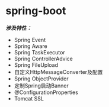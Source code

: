 # spring-boot

**_涉及特性：_**

- Spring Event
- Spring Aware
- Spring TaskExecutor
- Spring ControllerAdvice
- Spring FileUpload
- 自定义HttpMessageConverter及配置
- Spring ObjectProvider
- 定制Spring启动Banner
- @ConfigurationProperties
- Tomcat SSL